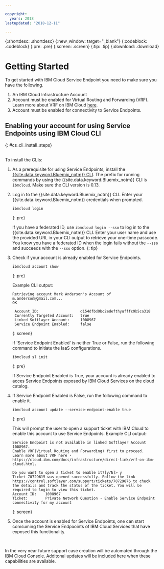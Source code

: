```yaml
---

copyright:
  years: 2018
lastupdated: "2018-12-11"

---
```


{:shortdesc: .shortdesc}
{:new_window: target="_blank"}
{:codeblock: .codeblock}
{:pre: .pre}
{:screen: .screen}
{:tip: .tip}
{:download: .download}

# Getting Started

To get started with IBM Cloud Service Endpoint you need to make sure you have the following. 
1. An IBM Cloud Infrastructure Account 
2. Account must be enabled for Virtual Routing and Forwarding (VRF). Learn more about VRF on IBM Cloud [here](https://console.bluemix.net/docs/infrastructure/direct-link/vrf-on-ibm-cloud.html#overview-of-virtual-routing-and-forwarding-vrf-on-ibm-cloud). 
3. Account must be enabled for connectivity to Service Endpoints. 


## Enabling your account for using Service Endpoints using IBM Cloud CLI
{: #cs_cli_install_steps}


<br>
To install the CLIs:

1.  As a prerequisite for using Service Endpoints, install the [{{site.data.keyword.Bluemix_notm}} CLI](../cli/index.html#overview). The prefix for running commands by using the {{site.data.keyword.Bluemix_notm}} CLI is `ibmcloud`. Make sure the CLI version is 0.13. 

2.  Log in to the {{site.data.keyword.Bluemix_notm}} CLI. Enter your {{site.data.keyword.Bluemix_notm}} credentials when prompted.

    ```
    ibmcloud login
    ```
    {: pre}

    If you have a federated ID, use `ibmcloud login --sso` to log in to the {{site.data.keyword.Bluemix_notm}} CLI. Enter your user name and use the provided URL in your CLI output to retrieve your one-time passcode. You know you have a federated ID when the login fails without the `--sso` and succeeds with the `--sso` option.
    {: tip}

3.  Check if your account is already enabled for Service Endpoints.

    ```
    ibmcloud account show 
    ```
    {: pre}

    Example CLI output:

    ```
    Retrieving account Mark Anderson's Account of m.anderson@gmail.com...
    OK
                                 
     Account ID:                   d154dfbd0bc2edefthyufffc9b5ca318   
     Currently Targeted Account:   true   
     Linked Softlayer Account:     1008967   
     Service Endpoint Enabled:     false  
     ```
     {: screen}
            
    If 'Service Endpoint Enabled' is neither True or False, run the following command to initiate the IaaS configurations. 
    
     ```
    ibmcloud sl init
    ```
    {: pre}
    
    If Service Endpoint Enabled is True, your account is already enabled to acces Service Endpoints exposed by IBM Cloud Services on the cloud catalog. 

4.  If Service Endpoint Enabled is False, run the following command to enable it.

    ```
    ibmcloud account update --service-endpoint-enable true
    ```
    {: pre}
    
    This will prompt the user to open a support ticket with IBM Cloud to enable this account to use Service Endpoints. 
    Example CLI output:
    
    ```
    Service Endpoint is not available in linked Softlayer Account 1008967. 
    Enable VRF(Virtual Routing and Forwarding) first to proceed. 
    Learn more about VRF here - https://cloud.ibm.com/docs/infrastructure/direct-link/vrf-on-ibm-cloud.html.
    
    Do you want to open a ticket to enable it?[y/N]> y
    Ticket 70729615 was opened successfully. Follow the link https://control.softlayer.com/support/tickets/70729876 to check   the details and track the status of the ticket. You will be required to login to view this ticket.
    Account ID:    1008967
    Ticket:        Private Network Question - Enable Service Endpoint connectivity for my account 
    ```
    {: screen}
   
5. Once the account is enabled for Service Endpoints, one can start comsuming the Service Endpooints of IBM Cloud Services that have exposed this functionality. 

<br/>

In the very near future support case creation will be automated through the IBM Cloud Console. Additonal updates will be included here when these capabilities are available. 

